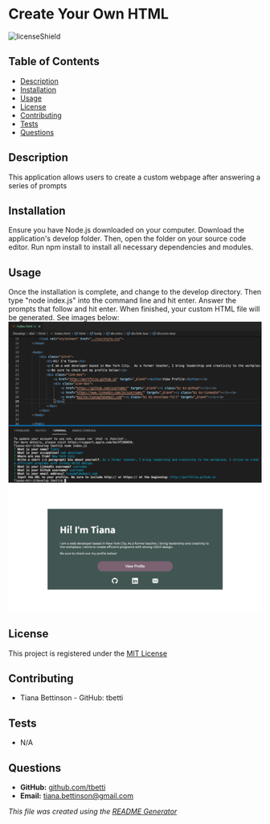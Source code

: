 # Create Your Own HTML
  ![licenseShield](https://img.shields.io/badge/license-MIT-yellow)
  
  ## Table of Contents
  * [Description](#description)
  * [Installation](#installation)
  * [Usage](#usage)
  * [License](#license)
  * [Contributing](#contributing)
  * [Tests](#tests)
  * [Questions](#questions)
  
  ## Description
  This application allows users to create a custom webpage after answering a series of prompts

  ## Installation
  Ensure you have Node.js downloaded on your computer. Download the application's develop folder. Then, open the folder on your source code editor. Run npm install to install all necessary dependencies and modules.

  ## Usage
  Once the installation is complete, and change to the develop directory.  Then type "node index.js" into the command line and hit enter. Answer the prompts that follow and hit enter. When finished, your custom HTML file will be generated.  See images below:
  ![HTML created based on user input](/Develop/public/rendered-html.png)
  ![View of completed HTML page](/Develop/public/completed-html.png)

  ## License
  This project is registered under the [MIT License](/LICENSE)

  ## Contributing
  * Tiana Bettinson - GitHub: tbetti
  
  ## Tests
  * N/A

  ## Questions
  * __GitHub:__ [github.com/tbetti](https://github.com/tbetti)
  * __Email:__ [tiana.bettinson@gmail.com](mailto:tiana.bettinson@gmail.com)

  
  *This file was created using the [README Generator](https://github.com/tbetti/readme-generator)*
